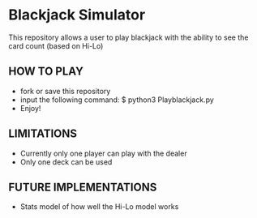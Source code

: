 # Blackjack Simulator

This repository allows a user to play blackjack with the ability to see the card count (based on Hi-Lo)

## HOW TO PLAY

- fork or save this repository
- input the following command: $ python3 Playblackjack.py
- Enjoy!


## LIMITATIONS
- Currently only one player can play with the dealer
- Only one deck can be used

## FUTURE IMPLEMENTATIONS
- Stats model of how well the Hi-Lo model works 
